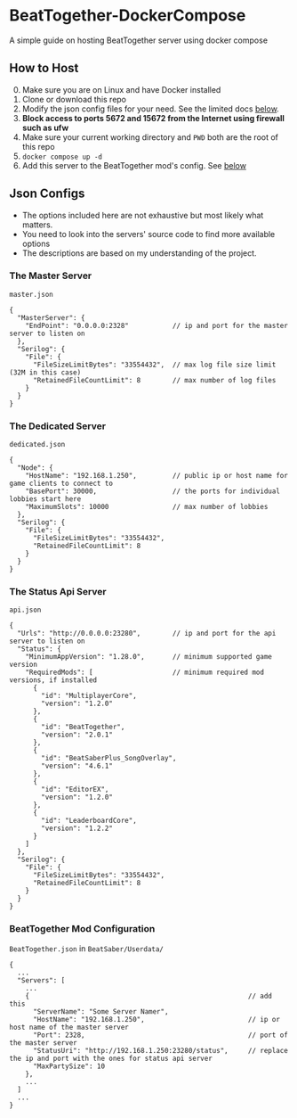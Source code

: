 # BeatTogether-DockerCompose
A simple guide on hosting BeatTogether server using docker compose

## How to Host
  0. Make sure you are on Linux and have Docker installed
  1. Clone or download this repo
  2. Modify the json config files for your need. See the limited docs [below](#json-configs).
  3. **Block access to ports 5672 and 15672 from the Internet using firewall such as ufw**
  4. Make sure your current working directory and `PWD` both are the root of this repo 
  5. `docker compose up -d`
  6. Add this server to the BeatTogether mod's config. See [below](#beattogether-mod-configuration)

## Json Configs
 - The options included here are not exhaustive but most likely what matters. 
 - You need to look into the servers' source code to find more available options
 - The descriptions are based on my understanding of the project.

### The Master Server 
`master.json`
```
{
  "MasterServer": {
    "EndPoint": "0.0.0.0:2328"           // ip and port for the master server to listen on
  },
  "Serilog": {
    "File": {
      "FileSizeLimitBytes": "33554432",  // max log file size limit (32M in this case)
      "RetainedFileCountLimit": 8        // max number of log files 
    }
  }
}
```

### The Dedicated Server 
`dedicated.json`
```
{
  "Node": {
    "HostName": "192.168.1.250",         // public ip or host name for game clients to connect to
    "BasePort": 30000,                   // the ports for individual lobbies start here
    "MaximumSlots": 10000                // max number of lobbies 
  },
  "Serilog": {
    "File": {
      "FileSizeLimitBytes": "33554432",
      "RetainedFileCountLimit": 8
    }
  }
}
```

### The Status Api Server 
`api.json`
```
{
  "Urls": "http://0.0.0.0:23280",        // ip and port for the api server to listen on    
  "Status": {
    "MinimumAppVersion": "1.28.0",       // minimum supported game version
    "RequiredMods": [                    // minimum required mod versions, if installed
      {
        "id": "MultiplayerCore",
        "version": "1.2.0"
      },
      {
        "id": "BeatTogether",
        "version": "2.0.1"
      },
      {
        "id": "BeatSaberPlus_SongOverlay",
        "version": "4.6.1"
      },
      {
        "id": "EditorEX",
        "version": "1.2.0"
      },
      {
        "id": "LeaderboardCore",
        "version": "1.2.2"
      }
    ]
  },
  "Serilog": {
    "File": {
      "FileSizeLimitBytes": "33554432",
      "RetainedFileCountLimit": 8
    }
  }
}
```

### BeatTogether Mod Configuration
`BeatTogether.json` in `BeatSaber/Userdata/`
```
{
  ...
  "Servers": [
    ...
    {                                                       // add this
      "ServerName": "Some Server Namer",
      "HostName": "192.168.1.250",                          // ip or host name of the master server
      "Port": 2328,                                         // port of the master server
      "StatusUri": "http://192.168.1.250:23280/status",     // replace the ip and port with the ones for status api server
      "MaxPartySize": 10
    },
    ...
  ]
  ...
}
```
